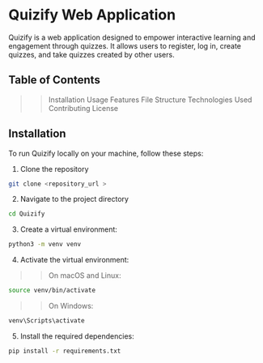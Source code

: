 # Quizify Web Application

Quizify is a web application designed to empower interactive learning and engagement through quizzes. It allows users to register, log in, create quizzes, and take quizzes created by other users.

## Table of Contents
>> Installation
>> Usage
>> Features
>> File Structure
>> Technologies Used
>> Contributing
>> License

## Installation
To run Quizify locally on your machine, follow these steps:

1. Clone the repository
```bash
git clone <repository_url >
```

2. Navigate to the project directory
```bash
cd Quizify
```

3. Create a virtual environment:
```bash
python3 -m venv venv
```

4. Activate the virtual environment:
>> On macOS and Linux:
  ```bash
  source venv/bin/activate
  ```

>> On Windows:
  ```bash
  venv\Scripts\activate
  ```

5. Install the required dependencies:
```bash
pip install -r requirements.txt
```


